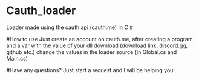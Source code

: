 # Cauth_loader
Loader made using the cauth api (cauth.me) in C #

#How to use
Just create an account on cauth.me, after creating a program and a var with the value of your dll download (download link, discord.gg, github etc.) change the values in the loader source (in Global.cs and Main.cs)


#Have any questions?
Just start a request and I will be helping you!
